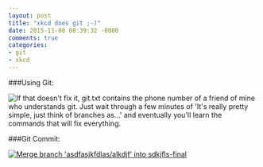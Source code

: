 ```yaml
---
layout: post
title: "xkcd does git ;-)"
date: 2015-11-08 08:39:32 -0800
comments: true
categories: 
- git
- xkcd
---
```

###Using Git:

![If that doesn't fix it, git.txt contains the phone number of a friend of mine who understands git. Just wait through a few minutes of 'It's really pretty simple, just think of branches as...' and eventually you'll learn the commands that will fix everything.](http://imgs.xkcd.com/comics/git.png)

###Git Commit:

[![Merge branch 'asdfasjkfdlas/alkdjf' into sdkjfls-final](http://imgs.xkcd.com/comics/git_commit.png)](http://xkcd.com/1296/)
